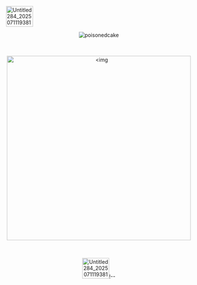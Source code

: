 

<img width="73" height="56" alt="Untitled284_20250711193810" src="https://github.com/user-attachments/assets/072bb0a0-910c-44ef-a0b6-049d408f8f08" />


<p align="center"> <img src="https://komarev.com/ghpvc/?username=poisonedcake&label=　　SWEETEST+SHEEPLE!!!!　.　　&color=FAE49B&style=flat" alt="poisonedcake" />

  　　



<p align="center"> <img width="500" height="500" alt=<img width="809" height="707" alt=<img width="809" height="707" alt="image" src="https://github.com/user-attachments/assets/8018737a-efea-4248-abde-d785390d6559" />







  
　　
<p align="center"> <img width="73" height="56" alt="Untitled284_20250711193810" src="https://github.com/user-attachments/assets/072bb0a0-910c-44ef-a0b6-049d408f8f08" />!--

